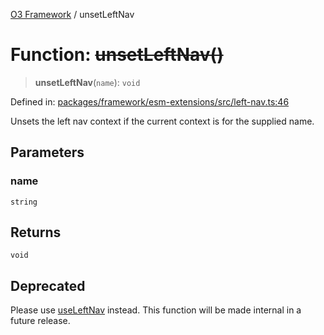 [O3 Framework](../API.md) / unsetLeftNav

# Function: ~~unsetLeftNav()~~

> **unsetLeftNav**(`name`): `void`

Defined in: [packages/framework/esm-extensions/src/left-nav.ts:46](https://github.com/openmrs/openmrs-esm-core/blob/18d2874f03a33a6ab8295af0e87ac97fdd150718/packages/framework/esm-extensions/src/left-nav.ts#L46)

Unsets the left nav context if the current context is for the supplied name.

## Parameters

### name

`string`

## Returns

`void`

## Deprecated

Please use [useLeftNav](useLeftNav.md) instead. This function will be made internal in a future release.
